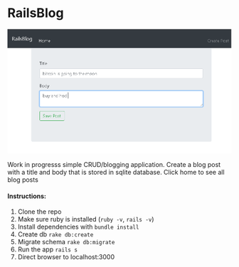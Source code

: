 # RailsBlog


![Screenshot](screenshot.png?raw=true "Screenshot")

Work in progresss simple CRUD/blogging application.
Create a blog post with a title and body that is stored in sqlite database. Click home to see all blog posts

#### Instructions: 

1. Clone the repo
2. Make sure ruby is installed (`ruby -v`, `rails -v`)
3. Install dependencies with `bundle install`
4. Create db `rake db:create`
5. Migrate schema `rake db:migrate`
6. Run the app `rails s`
7. Direct browser to localhost:3000